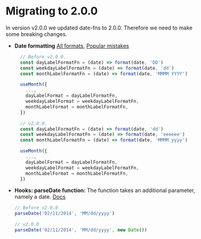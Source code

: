 # Migrating to 2.0.0

In version v2.0.0 we updated date-fns to 2.0.0. Therefore we need to make some breaking changes.

- **Date formatting** [All formats](https://date-fns.org/v2.0.0/docs/format),
  [Popular mistakes](https://date-fns.org/v2.0.0/docs/Unicode-Tokens)

  ```js
    // Before v2.0.0.
    const dayLabelFormatFn = (date) => format(date, 'DD')
    const weekdayLabelFormatFn = (date) => format(date, 'dd')
    const monthLabelFormatFn = (date) => format(date, 'MMMM YYYY')

    useMonth({
      ...,
      dayLabelFormat = dayLabelFormatFn,
      weekdayLabelFormat = weekdayLabelFormatFn,
      monthLabelFormat = monthLabelFormatFn,
    })

    // v2.0.0.
    const dayLabelFormatFn = (date) => format(date, 'dd')
    const weekdayLabelFormatFn = (date) => format(date, 'eeeeee')
    const monthLabelFormatFn = (date) => format(date, 'MMMM yyyy')

    useMonth({
      ...,
      dayLabelFormat = dayLabelFormatFn,
      weekdayLabelFormat = weekdayLabelFormatFn,
      monthLabelFormat = monthLabelFormatFn,
    })
  ```

- **Hooks: parseDate function:** The function takes an additional parameter, namely a date.
  [Docs](https://date-fns.org/v2.0.0/docs/parse)

  ```js
  // Before v2.0.0
  parseDate('02/11/2014', 'MM/dd/yyyy')

  // v2.0.0
  parseDate('02/11/2014', 'MM/dd/yyyy', new Date())
  ```
